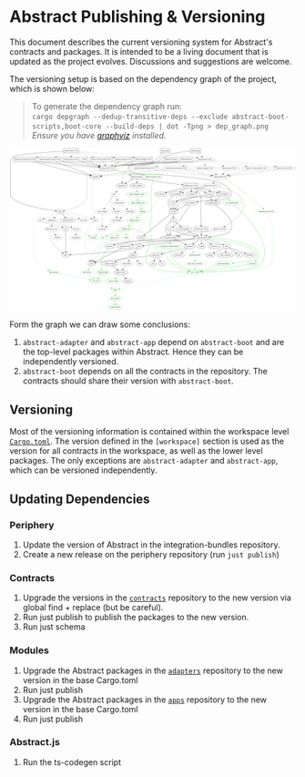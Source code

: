 # Abstract Publishing & Versioning

This document describes the current versioning system for Abstract's contracts and packages. It is intended to be a living document that is updated as the project evolves. Discussions and suggestions are welcome.

The versioning setup is based on the dependency graph of the project, which is shown below:

> To generate the dependency graph run:  
>`cargo depgraph --dedup-transitive-deps --exclude abstract-boot-scripts,boot-core --build-deps | dot -Tpng > dep_graph.png`  
> *Ensure you have [graphviz](https://graphviz.gitlab.io/download/) installed.*

![Abstract's dependency graph](../docs/dep_graph.png)

Form the graph we can draw some conclusions:

1. `abstract-adapter` and `abstract-app` depend on `abstract-boot` and are the top-level packages within Abstract. Hence
   they can be independently versioned.
2. `abstract-boot` depends on all the contracts in the repository. The contracts should share their version
   with `abstract-boot`.

## Versioning

Most of the versioning information is contained within the workspace level [`Cargo.toml`](./Cargo.toml). The version
defined in the `[workspace]` section is used as the version for all contracts in the workspace, as well as the lower
level packages. The only exceptions are `abstract-adapter` and `abstract-app`, which can be versioned independently.

## Updating Dependencies

### Periphery

1. Update the version of Abstract in the integration-bundles repository.
2. Create a new release on the periphery repository (run `just publish`)

### Contracts

1. Upgrade the versions in the [`contracts`](https://github.com/AbstractSDK/contracts) repository to the new version via
   global find + replace (but be careful).
2. Run just publish to publish the packages to the new version.
3. Run just schema

### Modules

1. Upgrade the Abstract packages in the [`adapters`](https://github.com/AbstractSDK/adapters) repository to the new version in
   the base Cargo.toml
2. Run just publish
3. Upgrade the Abstract packages in the [`apps`](https://github.com/AbstractSDK/apps) repository to the new version in
   the base Cargo.toml
4. Run just publish

### Abstract.js

1. Run the ts-codegen script

